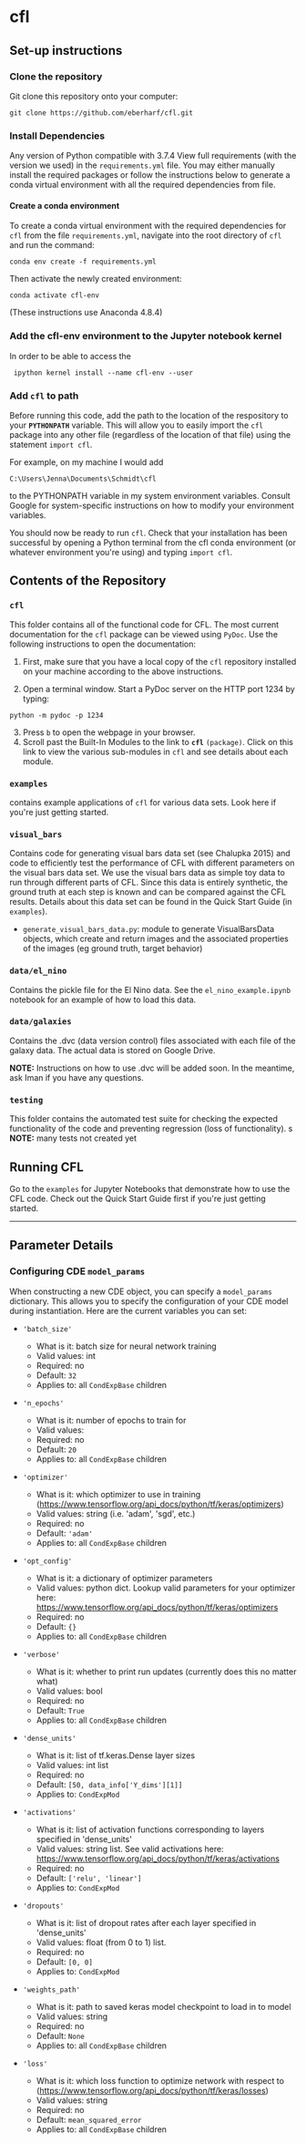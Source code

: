 # cfl

## Set-up instructions

### Clone the repository

Git clone this repository onto your computer:
```
git clone https://github.com/eberharf/cfl.git
```

### Install Dependencies

Any version of Python compatible with 3.7.4
View full requirements (with the version we used) in the `requirements.yml` file.
You may either manually install the required packages or follow the instructions below to generate a conda virtual environment with all the required dependencies from file.


#### Create a conda environment
To create a conda virtual environment with the required dependencies for `cfl` from the file `requirements.yml`, navigate into the root directory of `cfl` and run the command:
```
conda env create -f requirements.yml
```

Then activate the newly created environment:
```
conda activate cfl-env
```

(These instructions use Anaconda 4.8.4)

### Add the cfl-env environment to the Jupyter notebook kernel

In order to be able to access the
```
 ipython kernel install --name cfl-env --user
```

### Add `cfl` to path
Before running this code, add the path to the location of the respository to your **`PYTHONPATH`** variable. This will allow you to easily import the `cfl` package into any other file (regardless of the location of that file) using the statement `import cfl`.

For example, on my machine I would add
```
C:\Users\Jenna\Documents\Schmidt\cfl
```
to the PYTHONPATH variable in my system environment variables. Consult Google for system-specific instructions on how to modify your environment variables.


You should now be ready to run `cfl`.
Check that your installation has been successful by opening a Python terminal from the cfl conda environment (or whatever environment you're using) and typing `import cfl`.


## Contents of the Repository

### `cfl`
This folder contains all of the functional code for CFL. The most current documentation for the `cfl` package can be viewed using `PyDoc`. Use the following instructions to open the documentation:

1. First, make sure that you have a local copy of the `cfl` repository installed on your machine according to the above instructions.

2. Open a terminal window.
Start a PyDoc server on the HTTP port 1234 by typing:
```
python -m pydoc -p 1234
```

3. Press `b` to open the webpage in your browser.
3. Scroll past the Built-In Modules to the link to **`cfl`** `(package)`. Click on this link to view the various sub-modules in `cfl` and see details about each module.


### `examples`
contains example applications of `cfl` for various data sets. Look here if you're just getting started.

### `visual_bars`
Contains code for generating visual bars data set (see Chalupka 2015) and code to efficiently test the performance of CFL with different parameters on the visual bars data set. We use the visual bars data as simple toy data to run through different parts of CFL. Since this data is entirely synthetic, the ground truth at each step is known and can be compared against the CFL results. Details about this data set can be found in the Quick Start Guide (in `examples`).

- `generate_visual_bars_data.py`: module to generate VisualBarsData objects, which create and return images and the associated properties of the images (eg ground truth, target behavior)

### `data/el_nino`
Contains the pickle file for the El Nino data. See the `el_nino_example.ipynb` notebook for an example of how to load this data.

### `data/galaxies`
Contains the .dvc (data version control) files associated with each file of the galaxy data. The actual data is stored on Google Drive.

**NOTE:** Instructions on how to use .dvc will be added soon. In the meantime, ask Iman if you have any questions.

### `testing`
This folder contains the automated test suite for checking the expected functionality of the code and preventing regression (loss of functionality).
s
**NOTE:** many tests not created yet


## Running CFL

Go to the `examples` for Jupyter Notebooks that demonstrate how to use the CFL code. Check out the Quick Start Guide first if you're just getting started.



----------------------------------------
## Parameter Details

### Configuring CDE `model_params`
When constructing a new CDE object, you can specify a `model_params` dictionary.
This allows you to specify the configuration of your CDE model during instantiation.
Here are the current variables you can set:

- `'batch_size'`
    - What is it: batch size for neural network training
    - Valid values: int
    - Required: no
    - Default: `32`
    - Applies to: all `CondExpBase` children

- `'n_epochs'`
    - What is it: number of epochs to train for
    - Valid values:
    - Required: no
    - Default: `20`
    - Applies to: all `CondExpBase` children

- `'optimizer'`
    - What is it: which optimizer to use in training (https://www.tensorflow.org/api_docs/python/tf/keras/optimizers)
    - Valid values: string (i.e. 'adam', 'sgd', etc.)
    - Required: no
    - Default: `'adam'`
    - Applies to: all `CondExpBase` children

- `'opt_config'`
    - What is it: a dictionary of optimizer parameters
    - Valid values: python dict. Lookup valid parameters for your optimizer here: https://www.tensorflow.org/api_docs/python/tf/keras/optimizers
    - Required: no
    - Default: `{}`
    - Applies to: all `CondExpBase` children

- `'verbose'`
    - What is it: whether to print run updates (currently does this no matter what)
    - Valid values: bool
    - Required: no
    - Default: `True`
    - Applies to: all `CondExpBase` children

- `'dense_units'`
    - What is it: list of tf.keras.Dense layer sizes
    - Valid values: int list
    - Required: no
    - Default: `[50, data_info['Y_dims'][1]]`
    - Applies to: `CondExpMod`

- `'activations'`
    - What is it: list of activation functions corresponding to layers specified in 'dense_units'
    - Valid values: string list. See valid activations here: https://www.tensorflow.org/api_docs/python/tf/keras/activations
    - Required: no
    - Default: `['relu', 'linear']`
    - Applies to: `CondExpMod`

- `'dropouts'`
    - What is it: list of dropout rates after each layer specified in 'dense_units'
    - Valid values: float (from 0 to 1) list.
    - Required: no
    - Default: `[0, 0]`
    - Applies to: `CondExpMod`

- `'weights_path'`
    - What is it: path to saved keras model checkpoint to load in to model
    - Valid values: string
    - Required: no
    - Default: `None`
    - Applies to: all `CondExpBase` children

- `'loss'`
    - What is it: which loss function to optimize network with respect to (https://www.tensorflow.org/api_docs/python/tf/keras/losses)
    - Valid values: string
    - Required: no
    - Default: `mean_squared_error`
    - Applies to: all `CondExpBase` children